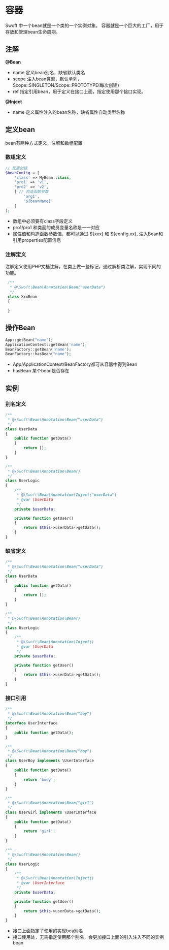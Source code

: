 # 容器
Swoft 中一个bean就是一个类的一个实例对象。 容器就是一个巨大的工厂，用于存放和管理bean生命周期。

## 注解

**@Bean**    

- name 定义bean别名，缺省默认类名
- scope 注入bean类型，默认单列，Scope::SINGLETON/Scope::PROTOTYPE(每次创建)
- ref 指定引用bean，用于定义在接口上面，指定使用那个接口实现。

**@Inject**    

- name 定义属性注入的bean名称，缺省属性自动类型名称

## 定义bean

bean有两种方式定义，注解和数组配置

### 数组定义

```php
// 配置创建
$beanConfig = [
    'class' => MyBean::class,
    'pro1' => 'v1',
    'pro2' => 'v2',
    [ // 构造函数参数
        'arg1',
        '${beanName}'
    ]
];
```

- 数组中必须要有class字段定义
- pro1/pro1 和类面的成员变量名称是一一对应
- 属性值和构造函数参数值，都可以通过 ${xxx} 和 ${config.xx}, 注入Bean和引用properties配置信息
 
 ### 注解定义
 
 注解定义使用PHP文档注解，在类上做一些标记，通过解析类注解，实现不同的功能。
 
```php
 /**
  * @\Swoft\Bean\Annotation\Bean("userData")
  */
 class XxxBean
 {
 
 }
```
 
## 操作Bean

```php
App::getBean("name");
ApplicationContext::getBean('name');
BeanFactory::getBean('name');
BeanFactory::hasBean("name");
```
 
 - App/ApplicationContext/BeanFactory都可从容器中得到Bean
 - hasBean 某个bean是否存在
 

## 实例

### 别名定义 

```php
/**
 * @\Swoft\Bean\Annotation\Bean("userData")
 */
class UserData
{
    public function getData()
    {
        return [];
    }
}

/**
 * @\Swoft\Bean\Annotation\Bean()
 */
class UserLogic
{
    /**
     * @\Swoft\Bean\Annotation\Inject("userData")
     * @var \UserData
     */
    private $userData;

    private function getUser()
    {
        return $this->userData->getData();
    }
}

```

### 缺省定义    

```php
/**
 * @\Swoft\Bean\Annotation\Bean("userData")
 */
class UserData
{
    public function getData()
    {
        return [];
    }
}

/**
 * @\Swoft\Bean\Annotation\Bean()
 */
class UserLogic
{
    /**
     * @\Swoft\Bean\Annotation\Inject()
     * @var \UserData
     */
    private $userData;

    private function getUser()
    {
        return $this->userData->getData();
    }
}
```

### 接口引用   
 
 ```php
 /**
  * @\Swoft\Bean\Annotation\Bean("boy")
  */
 interface UserInterface
 {
     public function getData();
 }
 
 /**
  * @\Swoft\Bean\Annotation\Bean("boy")
  */
 class UserBoy implements \UserInterface
 {
     public function getData()
     {
         return 'body';
     }
 }
 
 /**
  * @\Swoft\Bean\Annotation\Bean("girl")
  */
 class UserGirl implements \UserInterface
 {
     public function getData()
     {
         return 'girl';
     }
 }
 
 /**
  * @\Swoft\Bean\Annotation\Bean()
  */
 class UserLogic
 {
     /**
      * @\Swoft\Bean\Annotation\Inject()
      * @var \UserInterface
      */
     private $userData;
 
     private function getUser()
     {
         return $this->userData->getData();
     }
 }
 ```
 
 - 接口上面指定了使用的实现bea别名
 - 接口使用处，无需指定使用那个别名，会更加接口上面的引入注入不同的实例bean
